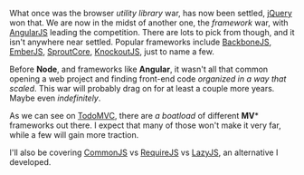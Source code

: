 What once was the browser _utility library_ war, has now been settled, [jQuery][1] won that. We are now in the midst of another one, the _framework_ war, with [AngularJS][2] leading the competition. There are lots to pick from though, and it isn't anywhere near settled. Popular frameworks include [BackboneJS][3], [EmberJS][4], [SproutCore][5], [KnockoutJS][6], just to name a few.

Before **Node**, and frameworks like **Angular**, it wasn't all that common opening a web project and finding front-end code _organized in a way that scaled_. This war will probably drag on for at least a couple more years. Maybe even _indefinitely_.

As we can see on [TodoMVC][7], there are _a boatload_ of different **MV**\* frameworks out there. I expect that many of those won't make it very far, while a few will gain more traction.

I'll also be covering [CommonJS][8] vs [RequireJS][9] vs [LazyJS][10], an alternative I developed.

[1]: http://jquery.com/
[2]: http://angularjs.org/
[3]: http://backbonejs.org/
[4]: http://emberjs.com/
[5]: http://sproutcore.com/
[6]: http://knockoutjs.com/
[7]: http://todomvc.com/
[8]: http://wiki.commonjs.org/wiki/Modules/1.1
[9]: http://requirejs.org/
[10]: http://bevacqua.github.io/lazyjs/
